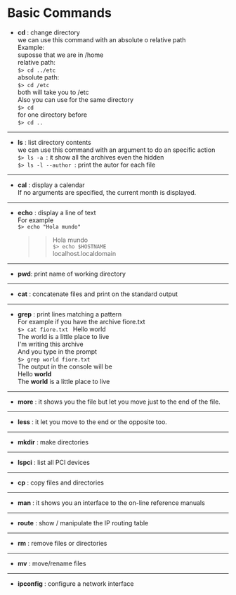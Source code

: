 # Basic Commands
*  **cd** : change directory  
we can use this command with an absolute o relative path  
Example:  
suposse that we are in /home   
relative path:  
`$> cd ../etc`  
absolute path:    
`$> cd /etc`  
both will take you to /etc   
Also you can use for the same directory  
`$> cd `  
for one directory before  
`$> cd ..`
--------
*  **ls** : list directory contents  
we can use this command with an argument to do an specific action  
`$> ls -a `: it show all the archives even the hidden  
`$> ls -l --author `: print the autor for each file  
--------
* **cal** : display a calendar  
If no arguments are specified, the current month is displayed.  
--------
* **echo** : display a line of text  
For example  
	`$> echo "Hola mundo" `   
	>>Hola mundo  
	`$> echo $HOSTNAME `  
	>>localhost.localdomain  
--------
* **pwd**: print name of working directory  
--------
* **cat** : concatenate files and print on the standard output  
--------
* **grep** : print lines matching a pattern  
 For example if you have the archive fiore.txt  
	`$> cat fiore.txt ` 
	Hello world  
  	The world is a little place to live  
	I'm writing this archive  
 And you type in the prompt  
	`$> grep world fiore.txt `   
 The output in the console will be  
	Hello **world**  
	The **world** is a little place to live  
--------
* **more** : it shows you the file but let you move just to the end of the file.  
--------
* **less** : it let you move to the end or the opposite too.  
--------
* **mkdir** : make directories  
--------
* **lspci** : list all PCI devices  
--------
* **cp** : copy files and directories  
--------
* **man** : it shows you an interface to the on-line reference manuals  
--------
* **route** : show / manipulate the IP routing table  
--------
* **rm** : remove files or directories  
--------
* **mv** : move/rename files  
--------
* **ipconfig** : configure a network interface  
